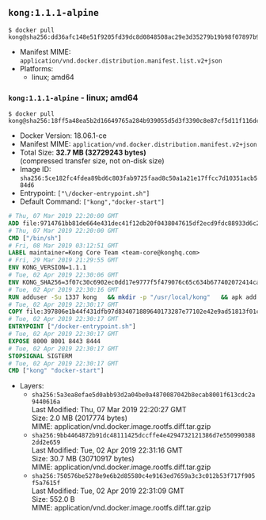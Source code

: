 ## `kong:1.1.1-alpine`

```console
$ docker pull kong@sha256:dd36afc148e51f9205fd39dc8d0848508ac29e3d35279b19b98f07897b94c930
```

-	Manifest MIME: `application/vnd.docker.distribution.manifest.list.v2+json`
-	Platforms:
	-	linux; amd64

### `kong:1.1.1-alpine` - linux; amd64

```console
$ docker pull kong@sha256:18ff5a48ea5b2d16649765a284b939055d5d3f3390c8e87cf5d11f116dc6f4b7
```

-	Docker Version: 18.06.1-ce
-	Manifest MIME: `application/vnd.docker.distribution.manifest.v2+json`
-	Total Size: **32.7 MB (32729243 bytes)**  
	(compressed transfer size, not on-disk size)
-	Image ID: `sha256:5ce182fc4fdea89bd6c803fab9725faad8c50a1a21e17ffcc7d10351acb584d6`
-	Entrypoint: `["\/docker-entrypoint.sh"]`
-	Default Command: `["kong","docker-start"]`

```dockerfile
# Thu, 07 Mar 2019 22:20:00 GMT
ADD file:9714761bb81de664e431dec41f12db20f0438047615df2ecd9fdc88933d6c20f in / 
# Thu, 07 Mar 2019 22:20:00 GMT
CMD ["/bin/sh"]
# Fri, 08 Mar 2019 03:12:51 GMT
LABEL maintainer=Kong Core Team <team-core@konghq.com>
# Fri, 29 Mar 2019 21:29:55 GMT
ENV KONG_VERSION=1.1.1
# Tue, 02 Apr 2019 22:30:06 GMT
ENV KONG_SHA256=3f07c30c6902ec0dd17e9777f5f479076c65c634b677402072414ca9d31dc810
# Tue, 02 Apr 2019 22:30:16 GMT
RUN adduser -Su 1337 kong 	&& mkdir -p "/usr/local/kong" 	&& apk add --no-cache --virtual .build-deps wget tar ca-certificates 	&& apk add --no-cache libgcc openssl pcre perl tzdata curl libcap su-exec 	&& wget -O kong.tar.gz "https://bintray.com/kong/kong-alpine-tar/download_file?file_path=kong-$KONG_VERSION.apk.tar.gz" 	&& echo "$KONG_SHA256 *kong.tar.gz" | sha256sum -c - 	&& tar -xzf kong.tar.gz -C /tmp 	&& rm -f kong.tar.gz 	&& cp -R /tmp/usr / 	&& rm -rf /tmp/usr 	&& cp -R /tmp/etc / 	&& rm -rf /tmp/etc 	&& apk del .build-deps
# Tue, 02 Apr 2019 22:30:17 GMT
COPY file:397806e1b44f431dfb97d834071889640173287e77102e42e9ad51813f01cec4 in /docker-entrypoint.sh 
# Tue, 02 Apr 2019 22:30:17 GMT
ENTRYPOINT ["/docker-entrypoint.sh"]
# Tue, 02 Apr 2019 22:30:17 GMT
EXPOSE 8000 8001 8443 8444
# Tue, 02 Apr 2019 22:30:17 GMT
STOPSIGNAL SIGTERM
# Tue, 02 Apr 2019 22:30:17 GMT
CMD ["kong" "docker-start"]
```

-	Layers:
	-	`sha256:5a3ea8efae5d0abb93d2a04be0a4870087042b8ecab8001f613cdc2a9440616a`  
		Last Modified: Thu, 07 Mar 2019 22:20:27 GMT  
		Size: 2.0 MB (2017774 bytes)  
		MIME: application/vnd.docker.image.rootfs.diff.tar.gzip
	-	`sha256:9bb4464872b91dc48111425dccffe4e4294732121386d7e5509903882dd2e659`  
		Last Modified: Tue, 02 Apr 2019 22:31:16 GMT  
		Size: 30.7 MB (30710917 bytes)  
		MIME: application/vnd.docker.image.rootfs.diff.tar.gzip
	-	`sha256:750576be5278e9e6b2d85580c4e9163ed7659a3c3c012b53f717f905f5a7615f`  
		Last Modified: Tue, 02 Apr 2019 22:31:09 GMT  
		Size: 552.0 B  
		MIME: application/vnd.docker.image.rootfs.diff.tar.gzip
